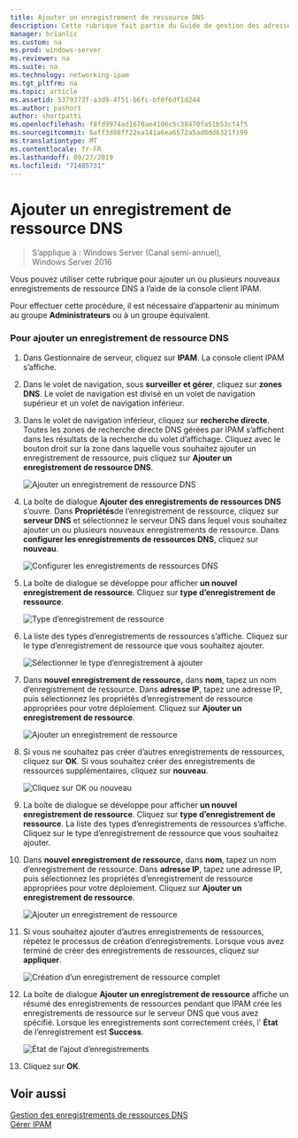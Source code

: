 ```yaml
---
title: Ajouter un enregistrement de ressource DNS
description: Cette rubrique fait partie du Guide de gestion des adresses IP (IPAM) de Windows Server 2016.
manager: brianlic
ms.custom: na
ms.prod: windows-server
ms.reviewer: na
ms.suite: na
ms.technology: networking-ipam
ms.tgt_pltfrm: na
ms.topic: article
ms.assetid: 5379373f-a3d9-4f51-b6fc-bf0f6df1d244
ms.author: pashort
author: shortpatti
ms.openlocfilehash: f8fd9974ad1670ae4106c5c38470fa51b53cf4f5
ms.sourcegitcommit: 6aff3d88ff22ea141a6ea6572a5ad8dd6321f199
ms.translationtype: MT
ms.contentlocale: fr-FR
ms.lasthandoff: 09/27/2019
ms.locfileid: "71405731"
---
```

# <a name="add-a-dns-resource-record"></a>Ajouter un enregistrement de ressource DNS

>S’applique à : Windows Server (Canal semi-annuel), Windows Server 2016

Vous pouvez utiliser cette rubrique pour ajouter un ou plusieurs nouveaux enregistrements de ressource DNS à l’aide de la console client IPAM.  
  
Pour effectuer cette procédure, il est nécessaire d’appartenir au minimum au groupe **Administrateurs** ou à un groupe équivalent.  
  
### <a name="to-add-a-dns-resource-record"></a>Pour ajouter un enregistrement de ressource DNS  
  
1.  Dans Gestionnaire de serveur, cliquez sur **IPAM**. La console client IPAM s’affiche.  
  
2.  Dans le volet de navigation, sous **surveiller et gérer**, cliquez sur **zones DNS**.  Le volet de navigation est divisé en un volet de navigation supérieur et un volet de navigation inférieur.  
  
3.  Dans le volet de navigation inférieur, cliquez sur **recherche directe**. Toutes les zones de recherche directe DNS gérées par IPAM s’affichent dans les résultats de la recherche du volet d’affichage. Cliquez avec le bouton droit sur la zone dans laquelle vous souhaitez ajouter un enregistrement de ressource, puis cliquez sur **Ajouter un enregistrement de ressource DNS**.  
  
    ![Ajouter un enregistrement de ressource DNS](../../media/Add-a-DNS-Resource-Record/ipam_DNSrr_01.jpg)
  
4.  La boîte de dialogue **Ajouter des enregistrements de ressources DNS** s’ouvre. Dans **Propriétés**de l’enregistrement de ressource, cliquez sur **serveur DNS** et sélectionnez le serveur DNS dans lequel vous souhaitez ajouter un ou plusieurs nouveaux enregistrements de ressource. Dans **configurer les enregistrements de ressources DNS**, cliquez sur **nouveau**.  
  
    ![Configurer les enregistrements de ressources DNS](../../media/Add-a-DNS-Resource-Record/ipam_DNSrr_02.jpg)  
  
5.  La boîte de dialogue se développe pour afficher **un nouvel enregistrement de ressource**. Cliquez sur **type d’enregistrement de ressource**.  
  
    ![Type d’enregistrement de ressource](../../media/Add-a-DNS-Resource-Record/ipam_DNSrr_03.jpg)  
  
6.  La liste des types d’enregistrements de ressources s’affiche. Cliquez sur le type d’enregistrement de ressource que vous souhaitez ajouter.  
  
    ![Sélectionner le type d’enregistrement à ajouter](../../media/Add-a-DNS-Resource-Record/ipam_DNSrr_04.jpg)  
  
7.  Dans **nouvel enregistrement de ressource,** dans **nom**, tapez un nom d’enregistrement de ressource. Dans **adresse IP**, tapez une adresse IP, puis sélectionnez les propriétés d’enregistrement de ressource appropriées pour votre déploiement. Cliquez sur **Ajouter un enregistrement de ressource**.  
  
    ![Ajouter un enregistrement de ressource](../../media/Add-a-DNS-Resource-Record/ipam_DNSrr_06.jpg)  
  
8.  Si vous ne souhaitez pas créer d’autres enregistrements de ressources, cliquez sur **OK**. Si vous souhaitez créer des enregistrements de ressources supplémentaires, cliquez sur **nouveau**.  
  
    ![Cliquez sur OK ou nouveau](../../media/Add-a-DNS-Resource-Record/ipam_DNSrr_r2_01.jpg)
  
9. La boîte de dialogue se développe pour afficher **un nouvel enregistrement de ressource**. Cliquez sur **type d’enregistrement de ressource**. La liste des types d’enregistrements de ressources s’affiche. Cliquez sur le type d’enregistrement de ressource que vous souhaitez ajouter.  
  
10. Dans **nouvel enregistrement de ressource,** dans **nom**, tapez un nom d’enregistrement de ressource. Dans **adresse IP**, tapez une adresse IP, puis sélectionnez les propriétés d’enregistrement de ressource appropriées pour votre déploiement. Cliquez sur **Ajouter un enregistrement de ressource**.  
  
    ![Ajouter un enregistrement de ressource](../../media/Add-a-DNS-Resource-Record/ipam_DNSrr_r2_02.jpg)  
  
11. Si vous souhaitez ajouter d’autres enregistrements de ressources, répétez le processus de création d’enregistrements. Lorsque vous avez terminé de créer des enregistrements de ressources, cliquez sur **appliquer**.  
  
    ![Création d’un enregistrement de ressource complet](../../media/Add-a-DNS-Resource-Record/ipam_DNSrr_r2_03.jpg)  
  
12. La boîte de dialogue **Ajouter un enregistrement de ressource** affiche un résumé des enregistrements de ressources pendant que IPAM crée les enregistrements de ressource sur le serveur DNS que vous avez spécifié. Lorsque les enregistrements sont correctement créés, l' **État** de l’enregistrement est **Success**.  
  
    ![État de l’ajout d’enregistrements](../../media/Add-a-DNS-Resource-Record/ipam_DNSrr_r2_04.jpg)  
  
13. Cliquez sur **OK**.  
  
## <a name="see-also"></a>Voir aussi  
[Gestion des enregistrements de ressources DNS](DNS-Resource-Record-Management.md)  
[Gérer IPAM](Manage-IPAM.md)  
  


